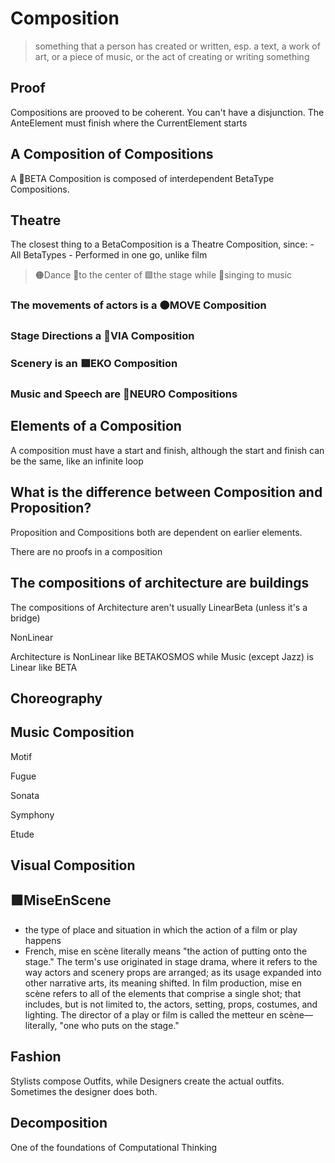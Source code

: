 # Composition

> something that a person has created or written, esp. a text, a work of art, or a piece of music, or the act of creating or writing something

## Proof

Compositions are prooved to be coherent. You can't have a disjunction. The AnteElement must finish where the CurrentElement starts

## A Composition of Compositions

A 🔷<beta>BETA Composition</beta> is composed of interdependent BetaType Compositions.

## Theatre

The closest thing to a BetaComposition is a Theatre Composition, since:
    - All BetaTypes
    - Performed in one go, unlike film

> 🟠<move>Dance</move> 🔻<via>to the center</via> of 🟩<eko>the stage</eko> while 💜<psike>singing to music</psike>

### The movements of actors is a 🟠<move>MOVE Composition</move>

### Stage Directions a 🔻<via>VIA Composition</via>

### Scenery is an 🟩<eko>EKO Composition</eko>

### Music and Speech are 💜<psike>NEURO Compositions</psike>

## Elements of a Composition

A composition must have a start and finish, although the start and finish can be the same, like an infinite loop

## What is the difference between Composition and Proposition?

Proposition and Compositions both are dependent on earlier elements.

There are no proofs in a composition

## The compositions of architecture are buildings

The compositions of Architecture aren't usually LinearBeta (unless it's a bridge)

NonLinear

Architecture is NonLinear like BETAKOSMOS while Music (except Jazz) is Linear like BETA

## Choreography

## Music Composition

Motif

Fugue

Sonata

Symphony

Etude

## Visual Composition

## 🟩<eko>MiseEnScene</eko>

- the type of place and situation in which the action of a film or play happens
- French, mise en scène literally means "the action of putting onto the stage." The term's use originated in stage drama, where it refers to the way actors and scenery props are arranged; as its usage expanded into other narrative arts, its meaning shifted. In film production, mise en scène refers to all of the elements that comprise a single shot; that includes, but is not limited to, the actors, setting, props, costumes, and lighting. The director of a play or film is called the metteur en scène—literally, "one who puts on the stage."

## Fashion

Stylists compose Outfits, while Designers create the actual outfits. Sometimes the designer does both.

## Decomposition

One of the foundations of Computational Thinking
